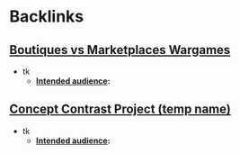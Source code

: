 
# Backlinks
## [Boutiques vs Marketplaces Wargames](<Boutiques vs Marketplaces Wargames.md>)
- tk
    - **[Intended audience](<Intended audience.md>):**

## [Concept Contrast Project (temp name)](<Concept Contrast Project (temp name).md>)
- tk
    - **[Intended audience](<Intended audience.md>):**

